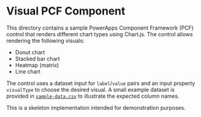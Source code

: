 # Visual PCF Component

This directory contains a sample PowerApps Component Framework (PCF) control that renders different chart types using Chart.js. The control allows rendering the following visuals:

- Donut chart
- Stacked bar chart
- Heatmap (matrix)
- Line chart

The control uses a dataset input for `label`/`value` pairs and an input property `visualType` to choose the desired visual. A small example dataset is provided in [`sample-data.csv`](./sample-data.csv) to illustrate the expected column names.

This is a skeleton implementation intended for demonstration purposes.
